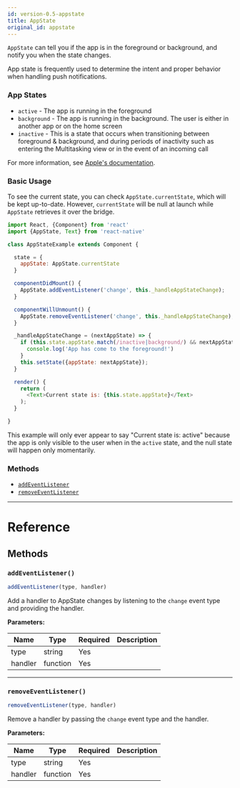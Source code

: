 ```yaml
---
id: version-0.5-appstate
title: AppState
original_id: appstate
---
```


`AppState` can tell you if the app is in the foreground or background, and notify you when the state changes.

App state is frequently used to determine the intent and proper behavior when handling push notifications.

### App States

- `active` - The app is running in the foreground
- `background` - The app is running in the background. The user is either
  in another app or on the home screen
- `inactive` - This is a state that occurs when transitioning between foreground & background, and during periods of inactivity such as entering the Multitasking view or in the event of an incoming call

For more information, see [Apple's documentation](https://developer.apple.com/library/ios/documentation/iPhone/Conceptual/iPhoneOSProgrammingGuide/TheAppLifeCycle/TheAppLifeCycle.html).

### Basic Usage

To see the current state, you can check `AppState.currentState`, which will be kept up-to-date. However, `currentState` will be null at launch while `AppState` retrieves it over the bridge.

```javascript
import React, {Component} from 'react'
import {AppState, Text} from 'react-native'

class AppStateExample extends Component {

  state = {
    appState: AppState.currentState
  }

  componentDidMount() {
    AppState.addEventListener('change', this._handleAppStateChange);
  }

  componentWillUnmount() {
    AppState.removeEventListener('change', this._handleAppStateChange);
  }

  _handleAppStateChange = (nextAppState) => {
    if (this.state.appState.match(/inactive|background/) && nextAppState === 'active') {
      console.log('App has come to the foreground!')
    }
    this.setState({appState: nextAppState});
  }

  render() {
    return (
      <Text>Current state is: {this.state.appState}</Text>
    );
  }

}
```

This example will only ever appear to say "Current state is: active" because the app is only visible to the user when in the `active` state, and the null state will happen only momentarily.


### Methods

- [`addEventListener`](appstate.md#addeventlistener)
- [`removeEventListener`](appstate.md#removeeventlistener)


---

# Reference

## Methods

### `addEventListener()`

```javascript
addEventListener(type, handler)
```

Add a handler to AppState changes by listening to the `change` event type and providing the handler.

**Parameters:**

| Name | Type | Required | Description |
| - | - | - | - |
| type | string | Yes |  |
| handler | function | Yes |  |

---

### `removeEventListener()`

```javascript
removeEventListener(type, handler)
```

Remove a handler by passing the `change` event type and the handler.

**Parameters:**

| Name | Type | Required | Description |
| - | - | - | - |
| type | string | Yes |  |
| handler | function | Yes |  |
